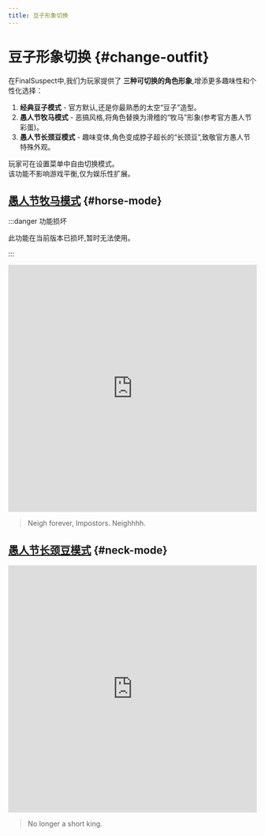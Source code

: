 ```yaml
---
title: 豆子形象切换
---
```


# 豆子形象切换 {#change-outfit}

在FinalSuspect中,我们为玩家提供了 **三种可切换的角色形象**,增添更多趣味性和个性化选择：

1. **经典豆子模式** - 官方默认,还是你最熟悉的太空“豆子”造型。
2. **愚人节牧马模式** - 恶搞风格,将角色替换为滑稽的“牧马”形象(参考官方愚人节彩蛋)。
3. **愚人节长颈豆模式** - 趣味变体,角色变成脖子超长的“长颈豆”,致敬官方愚人节特殊外观。

玩家可在设置菜单中自由切换模式。\
该功能不影响游戏平衡,仅为娱乐性扩展。

## [愚人节牧马模式](https://www.innersloth.com/april-fools-%f0%9f%90%8e-horse-mode-is-here/) {#horse-mode}

:::danger 功能损坏

此功能在当前版本已损坏,暂时无法使用。

:::

<iframe width="100%" height="500" src="https://www.youtube.com/embed/R57IVzMtYVw?si=UddfXtqWg1X4MZeU" title="YouTube video player" frameborder="0" allow="accelerometer; autoplay; clipboard-write; encrypted-media; gyroscope; picture-in-picture; web-share" referrerpolicy="strict-origin-when-cross-origin" allowfullscreen></iframe>

> Neigh forever, Impostors. Neighhhh.

## [愚人节长颈豆模式](https://www.innersloth.com/april-fools-goes-necks-gen/) {#neck-mode}

<iframe width="100%" height="500" src="https://www.youtube.com/embed/ZKM_VoNebjY?si=H8-8ZRazyHvWB4WL" title="YouTube video player" frameborder="0" allow="accelerometer; autoplay; clipboard-write; encrypted-media; gyroscope; picture-in-picture; web-share" referrerpolicy="strict-origin-when-cross-origin" allowfullscreen></iframe>

> No longer a short king.